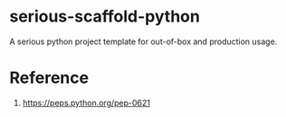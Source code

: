 # serious-scaffold-python

A serious python project template for out-of-box and production usage.

# Reference

1. https://peps.python.org/pep-0621
